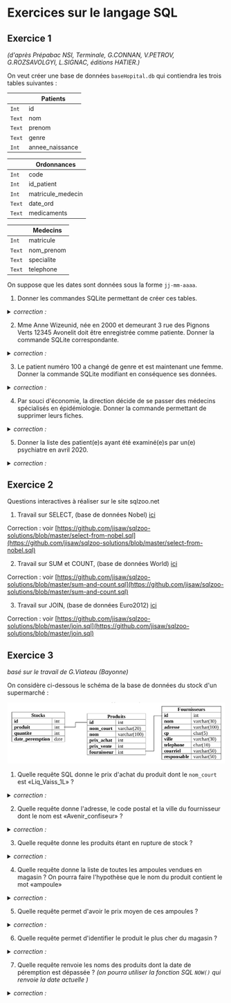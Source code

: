 # Exercices sur le langage SQL

## Exercice 1
*(d'après Prépabac NSI, Terminale, G.CONNAN, V.PETROV, G.ROZSAVOLGYI, L.SIGNAC, éditions HATIER.)*

On veut créer une base de données ```baseHopital.db```  qui contiendra les trois tables suivantes :

|  | Patients |
|-----|----|
| ```Int```  | id |
| ```Text```  | nom |
| ```Text```  | prenom |
| ```Text```  | genre |
| ```Int```  | annee_naissance |


|  | Ordonnances |
|-----|----|
| ```Int```  | code |
| ```Int```  | id_patient |
| ```Int```  | matricule_medecin |
| ```Text```  | date_ord |
| ```Text```  | medicaments |

|  | Medecins |
|-----|----|
| ```Int```  | matricule |
| ```Text```  | nom_prenom |
| ```Text```  | specialite |
| ```Text```  | telephone |


On suppose que les dates sont données sous la forme ```jj-mm-aaaa```.

1. Donner les commandes SQLite permettant de créer ces tables.

<details><summary> <em>correction :</em>  </summary>
<p>

CREATE TABLE Patients(
    id INTEGER PRIMARY KEY AUTOINCREMENT,
    nom TEXT,
    prenom TEXT,
    genre TEXT,
    annee_naissance INTEGER
);

CREATE TABLE Ordonnances(
    code INTEGER PRIMARY KEY,
    id_patient INTEGER,
    matricule_medecin INTEGER,
    date_ord TEXT,
    medicaments INTEGER
);

CREATE TABLE Medecins(
    matricule INTEGER  PRIMARY KEY,
    nom_prenom TEXT,
    specialite TEXT,
    telephone TEXT
);


</p>
</details>

2. Mme Anne Wizeunid, née en 2000 et demeurant 3 rue des Pignons Verts 12345 Avonelit doit être enregistrée comme patiente. Donner la commande SQLite correspondante.

<details><summary> <em>correction :</em>  </summary>
<p>
INSERT INTO Patients VALUES (NULL, "Wizeunit", "Anne", "F", 2000);

Commentaire : NULL sert ici à ne rien mettre là où le SGBD gère tout seul la clé primaire en autoincrement. (hors-programme)
</p>
</details>

3. Le patient numéro 100 a changé de genre et est maintenant une femme. Donner la commande SQLite modifiant en conséquence ses données.

<details><summary> <em>correction :</em>  </summary>
<p>
UPDATE Patients SET genre = 'F' WHERE id = 100 ;

</p>
</details>


4. Par souci d'économie, la direction décide de se passer des médecins spécialisés en épidémiologie. Donner la commande permettant de supprimer leurs fiches.

<details><summary> <em>correction :</em>  </summary>
<p>
DELETE FROM Medecins WHERE specialite = "épidémiologie";

</p>
</details>



5. Donner la liste des patient(e)s ayant été examiné(e)s par un(e) psychiatre en avril 2020.
 
 <details><summary> <em>correction :</em>  </summary>
<p>
SELECT p.nom, p.prenom FROM Patients AS p 
<br>
JOIN Ordonnances AS o ON p.id = o.id_patient
<br>
JOIN Medecins AS m ON o.matricule_medecin = m.matricule
<br>
WHERE m.specialite = "psychiatrie" AND o.date_ord LIKE "%04-2020%"

</p>
</details>

## Exercice 2

Questions interactives à réaliser sur le site sqlzoo.net

1. Travail sur SELECT, (base de données Nobel) [ici](https://sqlzoo.net/wiki/SELECT_from_Nobel_Tutorial)

Correction : voir [https://github.com/jisaw/sqlzoo-solutions/blob/master/select-from-nobel.sql](https://github.com/jisaw/sqlzoo-solutions/blob/master/select-from-nobel.sql)

2. Travail sur SUM et COUNT, (base de données World) [ici](https://sqlzoo.net/wiki/SUM_and_COUNT)

Correction : voir [https://github.com/jisaw/sqlzoo-solutions/blob/master/sum-and-count.sql](https://github.com/jisaw/sqlzoo-solutions/blob/master/sum-and-count.sql)

3. Travail sur JOIN, (base de données Euro2012) [ici](https://sqlzoo.net/wiki/The_JOIN_operation)

Correction : voir [https://github.com/jisaw/sqlzoo-solutions/blob/master/join.sql](https://github.com/jisaw/sqlzoo-solutions/blob/master/join.sql)

## Exercice 3
_basé sur le travail de G.Viateau (Bayonne)_

On considère ci-dessous le schéma de la base de données du stock d'un supermarché :

![](data/exo3_schema.png)

1. Quelle requête SQL donne le prix d'achat du produit dont le ```nom_court``` est «Liq_Vaiss_1L» ?

<details><summary> <em>correction :</em>  </summary>
<p>
SELECT prix_achat FROM Produits WHERE nom_court = 'Liq_Vaiss_1L' ;
</p>
</details>


2. Quelle requête donne l'adresse, le code postal et la ville du fournisseur dont le nom est «Avenir_confiseur» ?

<details><summary> <em>correction :</em>  </summary>
<p>
SELECT adresse, cp, ville FROM Fournisseurs WHERE nom = 'Avenir_confiseur';
</p>
</details>


3. Quelle requête donne les produits étant en rupture de stock ?

<details><summary> <em>correction :</em>  </summary>
<p>
SELECT Produits.nom FROM Produits
<br>
JOIN Stocks ON Produits.id = Stocks.produit
<br>
WHERE Stocks.quantite = 0;

</p>
</details>

4. Quelle requête donne la liste de toutes les ampoules vendues en magasin ? On pourra faire l'hypothèse que le nom du produit contient le mot «ampoule»

<details><summary> <em>correction :</em>  </summary>
<p>
SELECT nom FROM Produits WHERE nom LIKE "%ampoule%";
</p>
</details>




5. Quelle requête permet d'avoir le prix moyen de ces ampoules ?

<details><summary> <em>correction :</em>  </summary>
<p>
SELECT AVG(prix_vente) FROM Produits WHERE nom LIKE "%ampoule%";
</p>
</details>



6. Quelle requête permet d'identifier le produit le plus cher du magasin ?

<details><summary> <em>correction :</em>  </summary>
<p>
SELECT nom_court FROM Produits ORDER BY prix_vente DESC LIMIT 1;
</p>
</details>



7. Quelle requête renvoie les noms des produits dont la date de péremption est dépassée ? _(on pourra utiliser la fonction SQL ```NOW()``` qui renvoie la date actuelle )_

<details><summary> <em>correction :</em>  </summary>
<p>
SELECT p.nom FROM Produits AS p
<br>
JOIN Stocks AS s ON s.produits = p.id
<br>
WHERE s.date_peremption < NOW();
</p>
</details>
